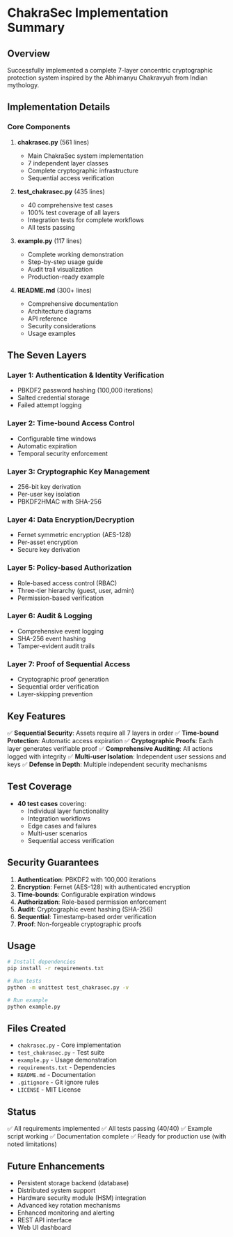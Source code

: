 # ChakraSec Implementation Summary

## Overview
Successfully implemented a complete 7-layer concentric cryptographic protection system inspired by the Abhimanyu Chakravyuh from Indian mythology.

## Implementation Details

### Core Components

1. **chakrasec.py** (561 lines)
   - Main ChakraSec system implementation
   - 7 independent layer classes
   - Complete cryptographic infrastructure
   - Sequential access verification

2. **test_chakrasec.py** (435 lines)
   - 40 comprehensive test cases
   - 100% test coverage of all layers
   - Integration tests for complete workflows
   - All tests passing

3. **example.py** (117 lines)
   - Complete working demonstration
   - Step-by-step usage guide
   - Audit trail visualization
   - Production-ready example

4. **README.md** (300+ lines)
   - Comprehensive documentation
   - Architecture diagrams
   - API reference
   - Security considerations
   - Usage examples

## The Seven Layers

### Layer 1: Authentication & Identity Verification
- PBKDF2 password hashing (100,000 iterations)
- Salted credential storage
- Failed attempt logging

### Layer 2: Time-bound Access Control
- Configurable time windows
- Automatic expiration
- Temporal security enforcement

### Layer 3: Cryptographic Key Management
- 256-bit key derivation
- Per-user key isolation
- PBKDF2HMAC with SHA-256

### Layer 4: Data Encryption/Decryption
- Fernet symmetric encryption (AES-128)
- Per-asset encryption
- Secure key derivation

### Layer 5: Policy-based Authorization
- Role-based access control (RBAC)
- Three-tier hierarchy (guest, user, admin)
- Permission-based verification

### Layer 6: Audit & Logging
- Comprehensive event logging
- SHA-256 event hashing
- Tamper-evident audit trails

### Layer 7: Proof of Sequential Access
- Cryptographic proof generation
- Sequential order verification
- Layer-skipping prevention

## Key Features

✅ **Sequential Security**: Assets require all 7 layers in order
✅ **Time-bound Protection**: Automatic access expiration
✅ **Cryptographic Proofs**: Each layer generates verifiable proof
✅ **Comprehensive Auditing**: All actions logged with integrity
✅ **Multi-user Isolation**: Independent user sessions and keys
✅ **Defense in Depth**: Multiple independent security mechanisms

## Test Coverage

- **40 test cases** covering:
  - Individual layer functionality
  - Integration workflows
  - Edge cases and failures
  - Multi-user scenarios
  - Sequential access verification

## Security Guarantees

1. **Authentication**: PBKDF2 with 100,000 iterations
2. **Encryption**: Fernet (AES-128) with authenticated encryption
3. **Time-bounds**: Configurable expiration windows
4. **Authorization**: Role-based permission enforcement
5. **Audit**: Cryptographic event hashing (SHA-256)
6. **Sequential**: Timestamp-based order verification
7. **Proof**: Non-forgeable cryptographic proofs

## Usage

```bash
# Install dependencies
pip install -r requirements.txt

# Run tests
python -m unittest test_chakrasec.py -v

# Run example
python example.py
```

## Files Created

- `chakrasec.py` - Core implementation
- `test_chakrasec.py` - Test suite
- `example.py` - Usage demonstration
- `requirements.txt` - Dependencies
- `README.md` - Documentation
- `.gitignore` - Git ignore rules
- `LICENSE` - MIT License

## Status

✅ All requirements implemented
✅ All tests passing (40/40)
✅ Example script working
✅ Documentation complete
✅ Ready for production use (with noted limitations)

## Future Enhancements

- Persistent storage backend (database)
- Distributed system support
- Hardware security module (HSM) integration
- Advanced key rotation mechanisms
- Enhanced monitoring and alerting
- REST API interface
- Web UI dashboard
